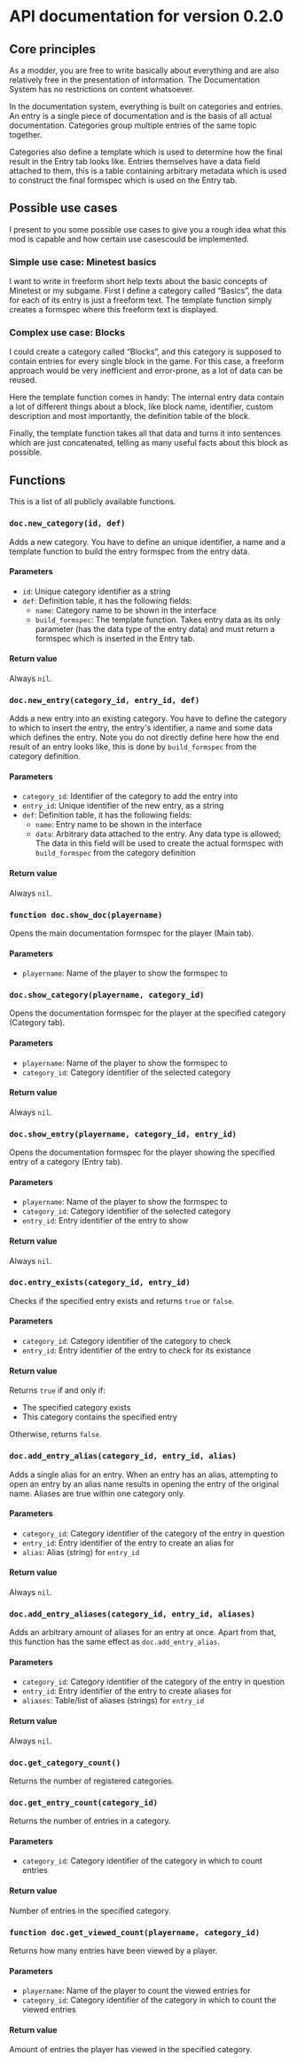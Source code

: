 # API documentation for version 0.2.0
## Core principles
As a modder, you are free to write basically about everything and are also
relatively free in the presentation of information. The Documentation
System has no restrictions on content whatsoever.

In the documentation system, everything is built on categories and entries.
An entry is a single piece of documentation and is the basis of all actual
documentation. Categories group multiple entries of the same topic together.

Categories also define a template which is used to determine how the final
result in the Entry tab looks like. Entries themselves have a data field
attached to them, this is a table containing arbitrary metadata which is
used to construct the final formspec which is used on the Entry tab.

## Possible use cases
I present to you some possible use cases to give you a rough idea what
this mod is capable and how certain use casescould be implemented.

### Simple use case: Minetest basics
I want to write in freeform short help texts about the basic concepts of
Minetest or my subgame. First I define a category called “Basics”, the data
for each of its entry is just a freeform text. The template function simply
creates a formspec where this freeform text is displayed.

### Complex use case: Blocks
I could create a category called “Blocks”, and this category is supposed to
contain entries for every single block in the game. For this case, a freeform 
approach would be very inefficient and error-prone, as a lot of data can be
reused.

Here the template function comes in handy: The internal entry data
contain a lot of different things about a block, like block name, identifier,
custom description and most importantly, the definition table of the block.

Finally, the template function takes all that data and turns it into
sentences which are just concatenated, telling as many useful facts about
this block as possible.

## Functions
This is a list of all publicly available functions.

### `doc.new_category(id, def)`
Adds a new category. You have to define an unique identifier, a name
and a template function to build the entry formspec from the entry
data.

#### Parameters
* `id`: Unique category identifier as a string
* `def`: Definition table, it has the following fields:
    * `name`: Category name to be shown in the interface
    * `build_formspec`: The template function. Takes entry data as its
      only parameter (has the data type of the entry data) and must
      return a formspec which is inserted in the Entry tab.

#### Return value
Always `nil`.

### `doc.new_entry(category_id, entry_id, def)`
Adds a new entry into an existing category. You have to define the category
to which to insert the entry, the entry's identifier, a name and some
data which defines the entry. Note you do not directly define here how the
end result of an entry looks like, this is done by `build_formspec` from
the category definition.

#### Parameters
* `category_id`: Identifier of the category to add the entry into
* `entry_id`: Unique identifier of the new entry, as a string
* `def`: Definition table, it has the following fields:
    * `name`: Entry name to be shown in the interface
    * `data`: Arbitrary data attached to the entry. Any data type is allowed;
      The data in this field will be used to create the actual formspec
      with `build_formspec` from the category definition

#### Return value
Always `nil`.

### `function doc.show_doc(playername)`
Opens the main documentation formspec for the player (Main tab).

#### Parameters
* `playername`: Name of the player to show the formspec to

### `doc.show_category(playername, category_id)`
Opens the documentation formspec for the player at the specified category
(Category tab).

#### Parameters
* `playername`: Name of the player to show the formspec to
* `category_id`: Category identifier of the selected category

#### Return value
Always `nil`.

### `doc.show_entry(playername, category_id, entry_id)`
Opens the documentation formspec for the player showing the specified entry
of a category (Entry tab).

#### Parameters
* `playername`: Name of the player to show the formspec to
* `category_id`: Category identifier of the selected category
* `entry_id`: Entry identifier of the entry to show

#### Return value
Always `nil`.

### `doc.entry_exists(category_id, entry_id)`
Checks if the specified entry exists and returns `true` or `false`.

#### Parameters
* `category_id`: Category identifier of the category to check
* `entry_id`: Entry identifier of the entry to check for its existance

#### Return value
Returns `true` if and only if:

* The specified category exists
* This category contains the specified entry

Otherwise, returns `false`.

### `doc.add_entry_alias(category_id, entry_id, alias)`
Adds a single alias for an entry. When an entry has an alias, attempting to open
an entry by an alias name results in opening the entry of the original name.
Aliases are true within one category only.

#### Parameters
* `category_id`: Category identifier of the category of the entry in question
* `entry_id`: Entry identifier of the entry to create an alias for
* `alias`: Alias (string) for `entry_id`

#### Return value
Always `nil`.

### `doc.add_entry_aliases(category_id, entry_id, aliases)`
Adds an arbitrary amount of aliases for an entry at once. Apart from that, this
function has the same effect as `doc.add_entry_alias`.

#### Parameters
* `category_id`: Category identifier of the category of the entry in question
* `entry_id`: Entry identifier of the entry to create aliases for
* `aliases`: Table/list of aliases (strings) for `entry_id`

#### Return value
Always `nil`.

### `doc.get_category_count()`
Returns the number of registered categories.

### `doc.get_entry_count(category_id)`
Returns the number of entries in a category.

#### Parameters
* `category_id`: Category identifier of the category in which to count entries

#### Return value
Number of entries in the specified category.

### `function doc.get_viewed_count(playername, category_id)`
Returns how many entries have been viewed by a player.

#### Parameters
* `playername`: Name of the player to count the viewed entries for
* `category_id`: Category identifier of the category in which to count the
  viewed entries

#### Return value
Amount of entries the player has viewed in the specified category.
